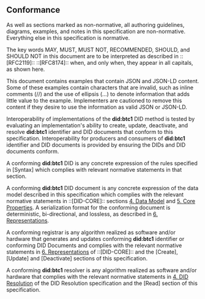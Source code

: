 ## Conformance

As well as sections marked as non-normative, all authoring guidelines, diagrams, examples, and notes in this specification are non-normative. Everything else in this specification is normative.

The key words MAY, MUST, MUST NOT, RECOMMENDED, SHOULD, and SHOULD NOT in this document are to be interpreted as described in ::[RFC2119]:: ::[RFC8174]:: when, and only when, they appear in all capitals, as shown here.

This document contains examples that contain JSON and JSON-LD content. Some of these examples contain characters that are invalid, such as inline comments (//) and the use of ellipsis (...) to denote information that adds little value to the example. Implementers are cautioned to remove this content if they desire to use the information as valid JSON or JSON-LD.

Interoperability of implementations of the **did:btc1** DID method is tested by evaluating an implementation's ability to create, update, deactivate, and resolve **did:btc1** identifier and DID documents that conform to this specification. Interoperability for producers and consumers of **did:btc1** identifier and DID documents is provided by ensuring the DIDs and DID documents conform. 

A conforming **did:btc1** DID is any concrete expression of the rules specified in [Syntax] which complies with relevant normative statements in that section.

A conforming **did:btc1** DID document is any concrete expression of the data model described in this specification which complies with the relevant normative statements in ::[DID-CORE]:: sections [4. Data Model](http://w3.org/TR/did-1.1/#data-model) and [5. Core Properties](https://www.w3.org/TR/did-1.1/#core-properties). A serialization format for the conforming document is deterministic, bi-directional, and lossless, as described in [6. Representations](https://www.w3.org/TR/did-1.1/#representations).

A conforming registrar is any algorithm realized as software and/or hardware that generates and updates conforming **did:btc1** identifier or conforming DID Documents and complies with the relevant normative statements in [6. Representations](https://www.w3.org/TR/did-1.1/#representations) of ::[DID-CORE]:: and the [Create], [Update] and [Deactivate] sections of this specification.

A conforming **did:btc1** resolver is any algorithm realized as software and/or hardware that complies with the relevant normative statements in [4. DID Resolution](https://www.w3.org/TR/did-resolution/#resolving) of the DID Resolution specification and the [Read] section of this specification.
